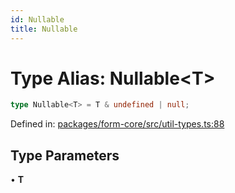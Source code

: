 ```yaml
---
id: Nullable
title: Nullable
---
```


<!-- DO NOT EDIT: this page is autogenerated from the type comments -->

# Type Alias: Nullable\<T\>

```ts
type Nullable<T> = T & undefined | null;
```

Defined in: [packages/form-core/src/util-types.ts:88](https://github.com/TanStack/form/blob/main/packages/form-core/src/util-types.ts#L88)

## Type Parameters

• **T**
